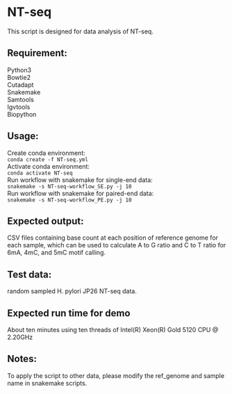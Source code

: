 # NT-seq
This script is designed for data analysis of NT-seq.

## Requirement: 
Python3 \
Bowtie2 \
Cutadapt \
Snakemake \
Samtools \
Igvtools \
Biopython

## Usage: 
Create conda environment:\
`conda create -f NT-seq.yml`\
Activate conda environment:\
`conda activate NT-seq`\
Run workflow with snakemake for single-end data:\
`snakemake -s NT-seq-workflow_SE.py -j 10`\
Run workflow with snakemake for paired-end data:\
`snakemake -s NT-seq-workflow_PE.py -j 10`

## Expected output: 
CSV files containing base count at each position of reference genome for each sample, which can be used to calculate A to G ratio and C to T ratio for 6mA, 4mC, and 5mC motif calling.

## Test data: 
random sampled H. pylori JP26 NT-seq data.

## Expected run time for demo
About ten minutes using ten threads of Intel(R) Xeon(R) Gold 5120 CPU @ 2.20GHz

## Notes: 
To apply the script to other data, please modify the ref_genome and sample name in snakemake scripts.
